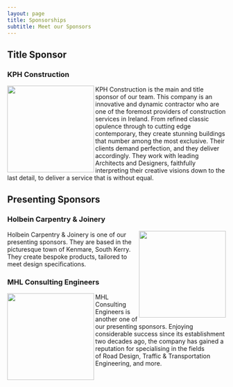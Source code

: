 ```yaml
---
layout: page
title: Sponsorships
subtitle: Meet our Sponsors
---
```


## Title Sponsor

### KPH Construction

<img align="left" width="200" height="200" src="https://www.kenmare.ie/contentFiles/productImages/Large/KPH-Logo1.png">

KPH Construction is the main and title sponsor of our team. This company is an innovative and dynamic contractor who are one of the foremost providers of construction services in Ireland. From refined classic opulence through to cutting edge contemporary, they create stunning buildings that number among the most exclusive. Their clients demand perfection, and they deliver accordingly. They work with leading Architects and Designers, faithfully interpreting their creative visions down to the last detail, to deliver a service that is without equal.

## Presenting Sponsors

### Holbein Carpentry & Joinery

<img align="right" width="200" height="200" src="https://www.kenmare.ie/contentFiles/productImages/Large/Holbein.png">

Holbein Carpentry & Joinery is one of our presenting sponsors. They are based in the picturesque town of Kenmare, South Kerry. They create bespoke products, tailored to meet design specifications. 

### MHL Consulting Engineers

<img align="left" width="200" height="200" src="https://acei.ie/ws-content/uploads/logo-mhl.gif">

MHL Consulting Engineers is another one of our presenting sponsors. Enjoying considerable success since its establishment two decades ago, the company has gained a reputation for specialising in the fields of Road Design, Traffic & Transportation Engineering, and more.

